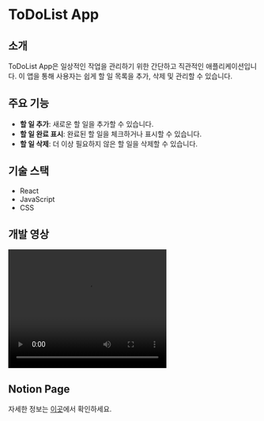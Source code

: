 # ToDoList App

## 소개

ToDoList App은 일상적인 작업을 관리하기 위한 간단하고 직관적인 애플리케이션입니다. 이 앱을 통해 사용자는 쉽게 할 일 목록을 추가, 삭제 및 관리할 수 있습니다.

## 주요 기능

- **할 일 추가**: 새로운 할 일을 추가할 수 있습니다.
- **할 일 완료 표시**: 완료된 할 일을 체크하거나 표시할 수 있습니다.
- **할 일 삭제**: 더 이상 필요하지 않은 할 일을 삭제할 수 있습니다.

## 기술 스택

- React
- JavaScript
- CSS

## 개발 영상
<video width="320" height="240" controls>
  <source src="https://youtu.be/xIE-qpMrcik" type="video/mp4">
</video>

## Notion Page
자세한 정보는 [이곳](https://quirky-dryer-226.notion.site/To-do-List-App-24672124f386490aa8eef65fa669e340?pvs=4)에서 확인하세요.